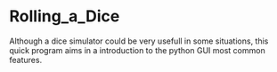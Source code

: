# Rolling_a_Dice

Although a dice simulator could be very usefull in some situations, this quick program aims in a introduction to the python GUI most common features.
